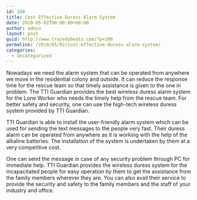 ```yaml
---
id: 108
title: Cost Effective Duress Alarm System
date: 2010-05-02T00:00:00+00:00
author: admin
layout: post
guid: http://www.trajedybeatz.com/?p=108
permalink: /2010/05/02/cost-effective-duress-alarm-system/
categories:
  - Uncategorized
---
```

Nowadays we need the alarm system that can be operated from anywhere we move in the residential colony and outside. It can reduce the response time for the rescue team so that timely assistance is given to the one in problem. The TTI Guardian provides the best wireless duress alarm system for the Lone Worker who needs the timely help from the rescue team. For better safety and security, one can use the high-tech wireless duress system provided by TTI Guardian.

TTI Guardian is able to install the user-friendly alarm system which can be used for sending the text messages to the people very fast. Their duress alarm can be operated from anywhere as it is working with the help of the alkaline batteries. The installation of the system is undertaken by them at a very competitive cost.

One can send the message in case of any security problem through PC for immediate help. TTI Guardian provides the wireless duress system for the incapacitated people for easy operation by them to get the assistance from the family members wherever they are. You can also avail their service to provide the security and safety to the family members and the staff of your industry and office.